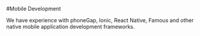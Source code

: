 #Mobile Development

We have experience with phoneGap, Ionic, React Native, Famous and other native mobile application development frameworks.